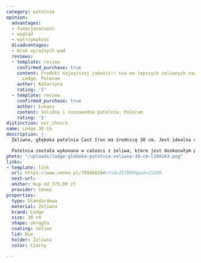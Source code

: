 ```yaml
---
category: patelnie
opinion:
  advantages:
  - funkcjonalność
  - wygląd
  - wytrzymałość
  disadvantages:
  - brak wyraźnych wad
  reviews:
  - template: review
    confirmed_purchase: true
    content: Produkt najwyższej jakości!! nie ma lepszych żeliwnych naczyń niz firmy
      Ledge. Polecam
    author: Katarzyna
    rating: '5'
  - template: review
    confirmed_purchase: true
    author: Łukasz
    content: Solidna i niezawodna patelnia. Polecam
    rating: '5'
distinction: our_choice
name: Lodge 30 Cm
description: |-
  Żeliwna, głęboka patelnia Cast Iron ma średnicę 30 cm. Jest idealna do smażenia na głębokim tłuszczu oraz serwowania posiłków na stół - prosto z patelni. Naczynie jest przystosowane do każdego rodzaju kuchenek, włącznie z kuchnią indukcyjną. Nadaje się także do piekarnika, dzięki czemu sprawdzi się doskonale jako forma do pieczenia.

  Patelnia została wykonana w całości z żeliwa, które jest doskonałym przewodnikiem ciepła. Dzięki temu naczynie nagrzewa się równomiernie i długo utrzymuje wysoką temperaturę, oszczędzając sporo energii potrzebnej do przygotowania posiłku. Produkt jest więc w pełni ekologiczny i przyjazny dla środowiska. Ze względu na wspomniane właściwości tworzywa żeliwnego, zaleca się stosowanie silikonowej nakładki na rękojeść patelni, aby uniknąć poparzenia dłoni podczas gotowania. Dzięki swojej trwałości jest naczyniem, które przy odpowiednim traktowaniu posłuży na naprawdę długie lata. W celu przedłużenia żywotności produktu odradza się mycie patelni w zmywarce.
photo: "/uploads/lodge-gleboka-patelnia-zeliwna-30-cm-l10dsk3.png"
links:
- template: link
  url: https://www.ceneo.pl/70956828#crid=357889&pid=21269
  next-url:
  anchor: Kup od 375,00 zł
  provider: Ceneo
properties:
  type: Standardowa
  material: Żeliwna
  brand: Lodge
  size: 30 cm
  shape: okrągła
  coating: żeliwo
  lid: Nie
  holder: Żeliwna
  color: Czarny

---
```


